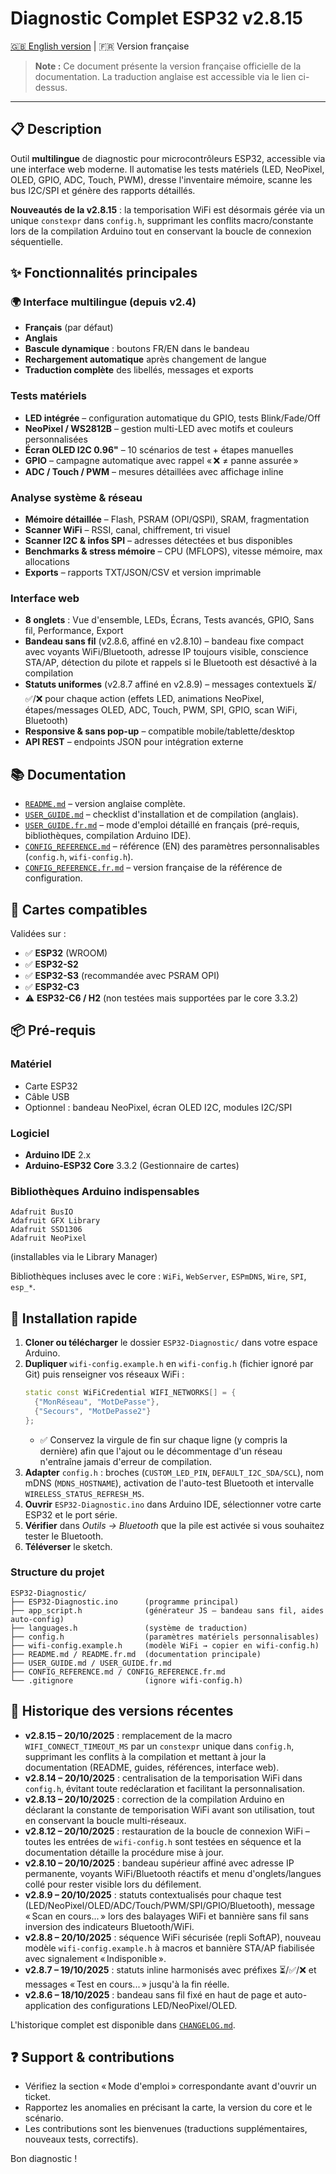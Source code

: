 <!--
Disponible en plusieurs langues :
- Français : README.fr.md
- English: README.md
-->
# Diagnostic Complet ESP32 v2.8.15

[🇬🇧 English version](README.md) | 🇫🇷 Version française

> **Note :** Ce document présente la version française officielle de la documentation. La traduction anglaise est accessible via le lien ci-dessus.

---

## 📋 Description

Outil **multilingue** de diagnostic pour microcontrôleurs ESP32, accessible via une interface web moderne. Il automatise les tests matériels (LED, NeoPixel, OLED, GPIO, ADC, Touch, PWM), dresse l'inventaire mémoire, scanne les bus I2C/SPI et génère des rapports détaillés.

**Nouveautés de la v2.8.15** : la temporisation WiFi est désormais gérée via un unique `constexpr` dans `config.h`, supprimant les conflits macro/constante lors de la compilation Arduino tout en conservant la boucle de connexion séquentielle.

## ✨ Fonctionnalités principales

### 🌍 Interface multilingue (depuis v2.4)
- **Français** (par défaut)
- **Anglais**
- **Bascule dynamique** : boutons FR/EN dans le bandeau
- **Rechargement automatique** après changement de langue
- **Traduction complète** des libellés, messages et exports

### Tests matériels
- **LED intégrée** – configuration automatique du GPIO, tests Blink/Fade/Off
- **NeoPixel / WS2812B** – gestion multi-LED avec motifs et couleurs personnalisées
- **Écran OLED I2C 0.96"** – 10 scénarios de test + étapes manuelles
- **GPIO** – campagne automatique avec rappel « ❌ ≠ panne assurée »
- **ADC / Touch / PWM** – mesures détaillées avec affichage inline

### Analyse système & réseau
- **Mémoire détaillée** – Flash, PSRAM (OPI/QSPI), SRAM, fragmentation
- **Scanner WiFi** – RSSI, canal, chiffrement, tri visuel
- **Scanner I2C & infos SPI** – adresses détectées et bus disponibles
- **Benchmarks & stress mémoire** – CPU (MFLOPS), vitesse mémoire, max allocations
- **Exports** – rapports TXT/JSON/CSV et version imprimable

### Interface web
- **8 onglets** : Vue d'ensemble, LEDs, Écrans, Tests avancés, GPIO, Sans fil, Performance, Export
- **Bandeau sans fil** (v2.8.6, affiné en v2.8.10) – bandeau fixe compact avec voyants WiFi/Bluetooth, adresse IP toujours visible, conscience STA/AP, détection du pilote et rappels si le Bluetooth est désactivé à la compilation
- **Statuts uniformes** (v2.8.7 affiné en v2.8.9) – messages contextuels ⏳/✅/❌ pour chaque action (effets LED, animations NeoPixel, étapes/messages OLED, ADC, Touch, PWM, SPI, GPIO, scan WiFi, Bluetooth)
- **Responsive & sans pop-up** – compatible mobile/tablette/desktop
- **API REST** – endpoints JSON pour intégration externe

## 📚 Documentation

- [`README.md`](README.md) – version anglaise complète.
- [`USER_GUIDE.md`](USER_GUIDE.md) – checklist d'installation et de compilation (anglais).
- [`USER_GUIDE.fr.md`](USER_GUIDE.fr.md) – mode d'emploi détaillé en français (pré-requis, bibliothèques, compilation Arduino IDE).
- [`CONFIG_REFERENCE.md`](CONFIG_REFERENCE.md) – référence (EN) des paramètres personnalisables (`config.h`, `wifi-config.h`).
- [`CONFIG_REFERENCE.fr.md`](CONFIG_REFERENCE.fr.md) – version française de la référence de configuration.

## 🎯 Cartes compatibles

Validées sur :
- ✅ **ESP32** (WROOM)
- ✅ **ESP32-S2**
- ✅ **ESP32-S3** (recommandée avec PSRAM OPI)
- ✅ **ESP32-C3**
- ⚠️ **ESP32-C6 / H2** (non testées mais supportées par le core 3.3.2)

## 📦 Pré-requis

### Matériel
- Carte ESP32
- Câble USB
- Optionnel : bandeau NeoPixel, écran OLED I2C, modules I2C/SPI

### Logiciel
- **Arduino IDE** 2.x
- **Arduino-ESP32 Core** 3.3.2 (Gestionnaire de cartes)

### Bibliothèques Arduino indispensables
```
Adafruit BusIO
Adafruit GFX Library
Adafruit SSD1306
Adafruit NeoPixel
```
(installables via le Library Manager)

Bibliothèques incluses avec le core : `WiFi`, `WebServer`, `ESPmDNS`, `Wire`, `SPI`, `esp_*`.

## 🚀 Installation rapide

1. **Cloner ou télécharger** le dossier `ESP32-Diagnostic/` dans votre espace Arduino.
2. **Dupliquer** `wifi-config.example.h` en `wifi-config.h` (fichier ignoré par Git) puis renseigner vos réseaux WiFi :
   ```cpp
   static const WiFiCredential WIFI_NETWORKS[] = {
     {"MonRéseau", "MotDePasse"},
     {"Secours", "MotDePasse2"}
   };
   ```
   - ✅ Conservez la virgule de fin sur chaque ligne (y compris la dernière) afin que l'ajout ou le décommentage d'un réseau n'entraîne jamais d'erreur de compilation.
3. **Adapter** `config.h` : broches (`CUSTOM_LED_PIN`, `DEFAULT_I2C_SDA/SCL`), nom mDNS (`MDNS_HOSTNAME`), activation de l'auto-test Bluetooth et intervalle `WIRELESS_STATUS_REFRESH_MS`.
4. **Ouvrir** `ESP32-Diagnostic.ino` dans Arduino IDE, sélectionner votre carte ESP32 et le port série.
5. **Vérifier** dans *Outils → Bluetooth* que la pile est activée si vous souhaitez tester le Bluetooth.
6. **Téléverser** le sketch.

### Structure du projet
```
ESP32-Diagnostic/
├── ESP32-Diagnostic.ino      (programme principal)
├── app_script.h              (générateur JS – bandeau sans fil, aides auto-config)
├── languages.h               (système de traduction)
├── config.h                  (paramètres matériels personnalisables)
├── wifi-config.example.h     (modèle WiFi → copier en wifi-config.h)
├── README.md / README.fr.md  (documentation principale)
├── USER_GUIDE.md / USER_GUIDE.fr.md
├── CONFIG_REFERENCE.md / CONFIG_REFERENCE.fr.md
└── .gitignore                (ignore wifi-config.h)
```

## 🔄 Historique des versions récentes

- **v2.8.15 – 20/10/2025** : remplacement de la macro `WIFI_CONNECT_TIMEOUT_MS` par un `constexpr` unique dans `config.h`, supprimant les conflits à la compilation et mettant à jour la documentation (README, guides, références, interface web).
- **v2.8.14 – 20/10/2025** : centralisation de la temporisation WiFi dans `config.h`, évitant toute redéclaration et facilitant la personnalisation.
- **v2.8.13 – 20/10/2025** : correction de la compilation Arduino en déclarant la constante de temporisation WiFi avant son utilisation, tout en conservant la boucle multi-réseaux.
- **v2.8.12 – 20/10/2025** : restauration de la boucle de connexion WiFi – toutes les entrées de `wifi-config.h` sont testées en séquence et la documentation détaille la procédure mise à jour.
- **v2.8.10 – 20/10/2025** : bandeau supérieur affiné avec adresse IP permanente, voyants WiFi/Bluetooth réactifs et menu d'onglets/langues collé pour rester visible lors du défilement.
- **v2.8.9 – 20/10/2025** : statuts contextualisés pour chaque test (LED/NeoPixel/OLED/ADC/Touch/PWM/SPI/GPIO/Bluetooth), message « Scan en cours... » lors des balayages WiFi et bannière sans fil sans inversion des indicateurs Bluetooth/WiFi.
- **v2.8.8 – 20/10/2025** : séquence WiFi sécurisée (repli SoftAP), nouveau modèle `wifi-config.example.h` à macros et bannière STA/AP fiabilisée avec signalement « Indisponible ».
- **v2.8.7 – 19/10/2025** : statuts inline harmonisés avec préfixes ⏳/✅/❌ et messages « Test en cours... » jusqu'à la fin réelle.
- **v2.8.6 – 18/10/2025** : bandeau sans fil fixé en haut de page et auto-application des configurations LED/NeoPixel/OLED.

L'historique complet est disponible dans [`CHANGELOG.md`](CHANGELOG.md).

## ❓ Support & contributions

- Vérifiez la section « Mode d'emploi » correspondante avant d'ouvrir un ticket.
- Rapportez les anomalies en précisant la carte, la version du core et le scénario.
- Les contributions sont les bienvenues (traductions supplémentaires, nouveaux tests, correctifs).

Bon diagnostic !
